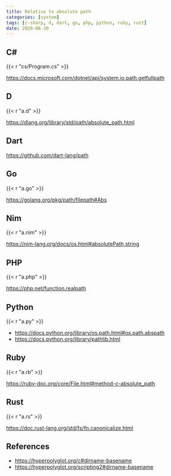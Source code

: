 ```yaml
---
title: Relative to absolute path
categories: [system]
tags: [c-sharp, d, dart, go, php, python, ruby, rust]
date: 2020-08-30
---
```


## C#

{{< r "cs/Program.cs" >}}

<https://docs.microsoft.com/dotnet/api/system.io.path.getfullpath>

## D

{{< r "a.d" >}}

<https://dlang.org/library/std/path/absolute_path.html>

## Dart

<https://github.com/dart-lang/path>

## Go

{{< r "a.go" >}}

<https://golang.org/pkg/path/filepath#Abs>

## Nim

{{< r "a.nim" >}}

<https://nim-lang.org/docs/os.html#absolutePath,string>

## PHP

{{< r "a.php" >}}

<https://php.net/function.realpath>

## Python

{{< r "a.py" >}}

- <https://docs.python.org/library/os.path.html#os.path.abspath>
- <https://docs.python.org/library/pathlib.html>

## Ruby

{{< r "a.rb" >}}

<https://ruby-doc.org/core/File.html#method-c-absolute_path>

## Rust

{{< r "a.rs" >}}

<https://doc.rust-lang.org/std/fs/fn.canonicalize.html>

## References

- <https://hyperpolyglot.org/c#dirname-basename>
- <https://hyperpolyglot.org/scripting2#dirname-basename>
